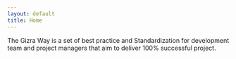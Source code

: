 ```yaml
---
layout: default
title: Home
---
```


The Gizra Way is a set of best practice and Standardization for development team
and project managers that aim to deliver 100% successful project.
